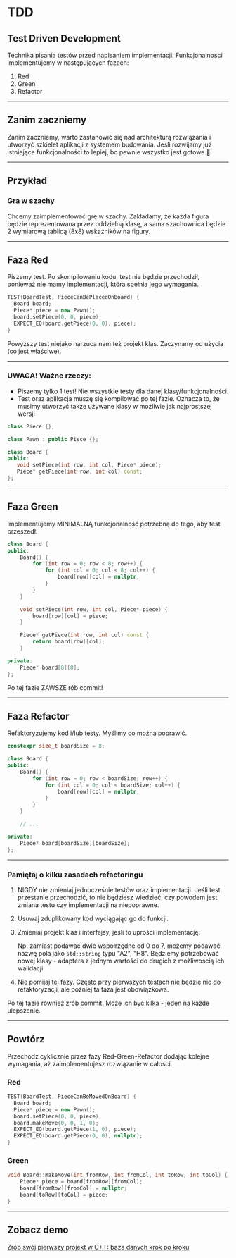 # TDD

## Test Driven Development

Technika pisania testów przed napisaniem implementacji. Funkcjonalności implementujemy w następujących fazach:

1. Red
2. Green
3. Refactor

___

## Zanim zaczniemy

Zanim zaczniemy, warto zastanowić się nad architekturą rozwiązania i utworzyć szkielet aplikacji z systemem budowania.
Jeśli rozwijamy już istniejące funkcjonalności to lepiej, bo pewnie wszystko jest gotowe 🙂

___

## Przykład

### Gra w szachy

Chcemy zaimplementować grę w szachy.
Zakładamy, że każda figura będzie reprezentowana przez oddzielną klasę, a sama szachownica będzie 2 wymiarową tablicą (8x8) wskaźników na figury.

___

## Faza Red

Piszemy test. Po skompilowaniu kodu, test nie będzie przechodził, ponieważ nie mamy implementacji, która spełnia jego wymagania.

```cpp
TEST(BoardTest, PieceCanBePlacedOnBoard) {
  Board board;
  Piece* piece = new Pawn();
  board.setPiece(0, 0, piece);
  EXPECT_EQ(board.getPiece(0, 0), piece);
}
```

Powyższy test niejako narzuca nam też projekt klas. Zaczynamy od użycia (co jest właściwe).

___

### UWAGA! Ważne rzeczy:

* Piszemy tylko 1 test! Nie wszystkie testy dla danej klasy/funkcjonalności.
* Test oraz aplikacja muszę się kompilować po tej fazie. Oznacza to, że musimy utworzyć także używane klasy w możliwie jak najprostszej wersji

```cpp
class Piece {};

class Pawn : public Piece {};

class Board {
public:
   void setPiece(int row, int col, Piece* piece);
   Piece* getPiece(int row, int col) const;
};
```

___
<!-- .slide: style="font-size: 0.85em" -->

## Faza Green

Implementujemy MINIMALNĄ funkcjonalność potrzebną do tego, aby test przeszedł.

```cpp
class Board {
public:
    Board() {
        for (int row = 0; row < 8; row++) {
            for (int col = 0; col < 8; col++) {
                board[row][col] = nullptr;
            }
        }
    }

    void setPiece(int row, int col, Piece* piece) {
        board[row][col] = piece;
    }

    Piece* getPiece(int row, int col) const {
        return board[row][col];
    }

private:
    Piece* board[8][8];
};
```

Po tej fazie ZAWSZE rób commit!

___

## Faza Refactor

Refaktoryzujemy kod i/lub testy. Myślimy co można poprawić.

```cpp
constexpr size_t boardSize = 8;

class Board {
public:
    Board() {
        for (int row = 0; row < boardSize; row++) {
            for (int col = 0; col < boardSize; col++) {
                board[row][col] = nullptr;
            }
        }
    }

    // ...

private:
    Piece* board[boardSize][boardSize];
};
```

___

### Pamiętaj o kilku zasadach refactoringu

1. NIGDY nie zmieniaj jednocześnie testów oraz implementacji. Jeśli test przestanie przechodzić, to nie będziesz wiedzieć, czy powodem jest zmiana testu czy implementacji na niepoprawne.
2. Usuwaj zduplikowany kod wyciągając go do funkcji.
3. Zmieniaj projekt klas i interfejsy, jeśli to uprości implementację.

   Np. zamiast podawać dwie współrzędne od 0 do 7, możemy podawać nazwę pola jako <code>std::string</code> typu "A2", "H8". Będziemy potrzebować nowej klasy - adaptera z jednym wartości do drugich z możliwością ich walidacji.

4. Nie pomijaj tej fazy. Często przy pierwszych testach nie będzie nic do refaktoryzacji, ale później ta faza jest obowiązkowa.

Po tej fazie również zrób commit. Może ich być kilka - jeden na każde ulepszenie.

___
<!-- .slide: style="font-size: 0.85em" -->

## Powtórz

Przechodź cyklicznie przez fazy Red-Green-Refactor dodając kolejne wymagania, aż zaimplementujesz rozwiązanie w całości.

### Red

```cpp
TEST(BoardTest, PieceCanBeMovedOnBoard) {
  Board board;
  Piece* piece = new Pawn();
  board.setPiece(0, 0, piece);
  board.makeMove(0, 0, 1, 0);
  EXPECT_EQ(board.getPiece(1, 0), piece);
  EXPECT_EQ(board.getPiece(0, 0), nullptr);
}
```

### Green

```cpp
void Board::makeMove(int fromRow, int fromCol, int toRow, int toCol) {
    Piece* piece = board[fromRow][fromCol];
    board[fromRow][fromCol] = nullptr;
    board[toRow][toCol] = piece;
}
```

___

## Zobacz demo

[Zrób swój pierwszy projekt w C++: baza danych krok po kroku](https://www.youtube.com/watch?v=y50a0UbE3nI)
